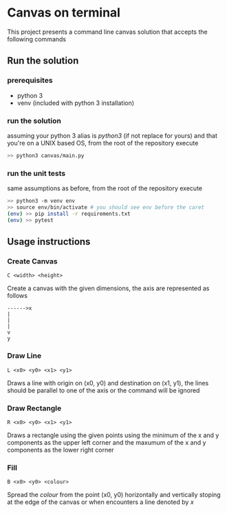 # Canvas on terminal
This project presents a command line canvas solution that accepts the following commands
## Run the solution
### prerequisites
- python 3
- venv (included with python 3 installation)
### run the solution
assuming your python 3 alias is *python3* (if not replace for yours) and that you're on a UNIX based OS, from the root of the repository execute
```bash
>> python3 canvas/main.py
```

### run the unit tests
same assumptions as before, from the root of the repository execute
```bash
>> python3 -m venv env
>> source env/bin/activate # you should see env before the caret
(env) >> pip install -r requirements.txt
(env) >> pytest
```
## Usage instructions
### Create Canvas
`C <width> <height>`

Create a canvas with the given dimensions, the axis are represented as follows
```
------>x
|
|
|
v
y
```
### Draw Line
`L <x0> <y0> <x1> <y1>`

Draws a line with origin on (x0, y0) and destination on (x1, y1), the lines should be parallel to one of the axis or the command will be ignored

### Draw Rectangle
`R <x0> <y0> <x1> <y1>`

Draws a rectangle using the given points using the minimum of the x and y components as the upper left corner and the maxumum of the x and y components as the lower right corner

### Fill
`B <x0> <y0> <colour>`

Spread the *colour* from the point (x0, y0) horizontally and vertically stoping at the edge of the canvas or when encounters a line denoted by *x*